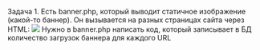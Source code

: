 Задача 1.
Есть banner.php, который выводит статичное изображение (какой-то баннер).
Он вызывается на разных страницах сайта через HTML: <img src="/banner.php">
Нужно в banner.php написать код, который записывает в БД количество загрузок баннера для каждого URL